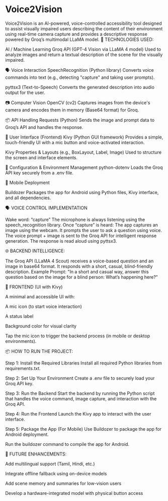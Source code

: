 # Voice2Vision
Voice2Vision is an AI-powered, voice-controlled accessibility tool designed to assist visually impaired users  describing the content of their environment using real-time camera capture and provides a descriptive response powered by Groq’s multimodal LLaMA model.
🔧 TECHNOLOGIES USED:


AI / Machine Learning
Groq API (GPT-4 Vision via LLaMA 4 model)
Used to analyze images and return a textual description of the scene for the visually impaired.

🗣️ Voice Interaction
SpeechRecognition (Python library)
Converts voice commands into text (e.g., detecting "capture" and taking user prompts).

pyttsx3 (Text-to-Speech)
Converts the generated description into audio output for the user.

📷 Computer Vision
OpenCV (cv2)
Captures images from the device's camera and encodes them in memory (Base64 format) for Groq.

📦 API Handling
Requests (Python)
Sends the image and prompt data to Groq’s API and handles the response.

📲 User Interface (Frontend)
Kivy (Python GUI framework)
Provides a simple, touch-friendly UI with a mic button and voice-activated interaction.

Kivy Properties & Layouts (e.g., BoxLayout, Label, Image)
Used to structure the screen and interface elements.

🔐 Configuration & Environment Management
python-dotenv
Loads the Groq API key securely from a .env file.

📱 Mobile Deployment

Buildozer
Packages the app for Android using Python files, Kivy interface, and all dependencies.

🗣️ VOICE CONTROL IMPLEMENTATION


Wake word: “capture”
The microphone is always listening using the speech_recognition library.
Once “capture” is heard:
The app captures an image using the webcam.
It prompts the user to ask a question using voice.
The voice prompt + image is sent to the Groq API for intelligent response generation.
The response is read aloud using pyttsx3.

🌐 BACKEND INTELLIGENCE:


The Groq API (LLaMA 4 Scout) receives a voice-based question and an image in base64 format.
It responds with a short, casual, blind-friendly description.
Example Prompt: "In a short and casual way, answer this question based on the image for a blind person: What’s happening here?"

📱 FRONTEND (UI with Kivy)

A minimal and accessible UI with:

A mic icon (to start voice interaction)

A status label

Background color for visual clarity

Tap the mic icon to trigger the backend process (in mobile or desktop environments).

📦 HOW TO RUN THE PROJECT:


Step 1: Install the Required Libraries
Install all required Python libraries from requirements.txt.

Step 2: Set Up Your Environment
Create a .env file to securely load your Groq API key.

Step 3: Run the Backend
Start the backend by running the Python script that handles the voice command, image capture, and interaction with the Groq API.

Step 4: Run the Frontend
Launch the Kivy app to interact with the user interface.

Step 5: Package the App (For Mobile)
Use Buildozer to package the app for Android deployment.

Run the buildozer command to compile the app for Android.

🚀 FUTURE ENHANCEMENTS:

Add multilingual support (Tamil, Hindi, etc.)

Integrate offline fallback using on-device models

Add scene memory and summaries for low-vision users

Develop a hardware-integrated model with physical button access



